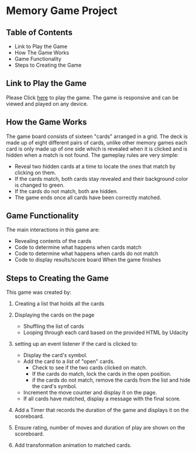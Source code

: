 # Memory Game Project

## Table of Contents
* Link to Play the Game
* How The Game Works
* Game Functionality
* Steps to Creating the Game

## Link to Play the Game
Please Click [here](https://udacity-memory-game-project--darmieade.repl.co/) to play the game. The game is responsive and can be viewed and played on any device.

## How the Game Works
The game board consists of sixteen "cards" arranged in a grid. The deck is made up of eight different pairs of cards, unlike other memory games each card is only made up of one side which is revealed when it is clicked and is hidden when a match is not found. The gameplay rules are very simple:
* Reveal two hidden cards at a time to locate the ones that match by clicking on them.
* If the cards match, both cards stay revealed and their background color is changed to green.
* If the cards do not match, both are hidden.
* The game ends once all cards have been correctly matched.

## Game Functionality
The main interactions in this game are:
* Revealing contents of the cards
* Code to determine what happens when cards match
* Code to determine what happens when cards do not match
* Code to display results/score board When the game finishes

## Steps to Creating the Game

This game was created by:
1. Creating a list that holds all the cards
2. Displaying the cards on the page
    * Shuffling the list of cards
    * Looping through each card based on the provided HTML by Udacity

3. setting up an event listener if the card is clicked to:
    * Display the card's symbol.
    * Add the card to a *list* of "open" cards.
        * Check to see if the two cards clicked on match.
        * If the cards do match, lock the cards in the open position.
        * if the cards do not match, remove the cards from the list and hide the card's symbol.
    * Increment the move counter and display it on the page.
    * If all cards have matched, display a message with the final score.
4. Add a Timer that records the duration of the game and displays it on the scoreboard.
5. Ensure rating, number of moves and duration of play are shown on the scoreboard.
6. Add transformation animation to matched cards.